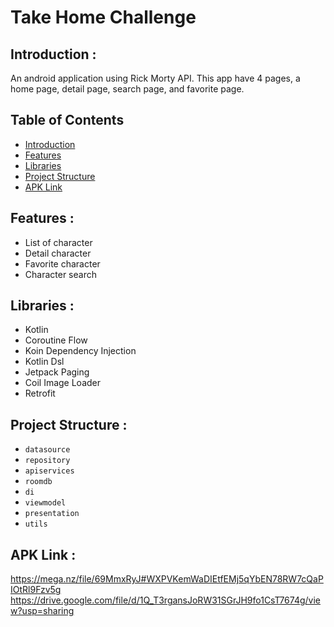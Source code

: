 # Take Home Challenge

## <a name="introduction"></a> Introduction :
An android application using Rick Morty API. This app have 4 pages, a home page, detail page, search page, and favorite page.

## Table of Contents

- [Introduction](#introduction)
- [Features](#features)
- [Libraries](#libraries)
- [Project Structure](#project-structures)
- [APK Link](#apk-link)

## <a name="features"></a> Features :
- List of character
- Detail character
- Favorite character
- Character search


## <a name="libraries"></a> Libraries :
- Kotlin
- Coroutine Flow
- Koin Dependency Injection
- Kotlin Dsl
- Jetpack Paging
- Coil Image Loader
- Retrofit

## <a name="project-structures"></a> Project Structure :
* `datasource`
* `repository`
* `apiservices`
* `roomdb`
* `di`
* `viewmodel`
* `presentation`
* `utils`


## <a name="apk-link"></a> APK Link :
https://mega.nz/file/69MmxRyJ#WXPVKemWaDIEtfEMj5qYbEN78RW7cQaPIOtRl9Fzv5g
https://drive.google.com/file/d/1Q_T3rgansJoRW31SGrJH9fo1CsT7674g/view?usp=sharing